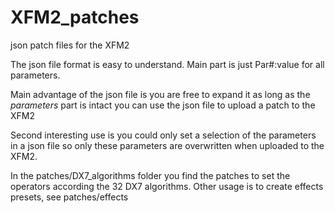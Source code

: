 # XFM2_patches
json patch files for the XFM2

The json file format is easy to understand.
Main part is just Par#:value for all parameters.

Main advantage of the json file is you are free to expand it as long as the *parameters* part is intact you can use the json file to upload a patch to the XFM2

Second interesting use is you could only set a selection of the  parameters in a json file so only these parameters are overwritten when uploaded to the XFM2. 

In the patches/DX7_algorithms folder you find the patches to set the operators according the 32 DX7 algorithms.
Other usage is to create effects presets, see patches/effects
